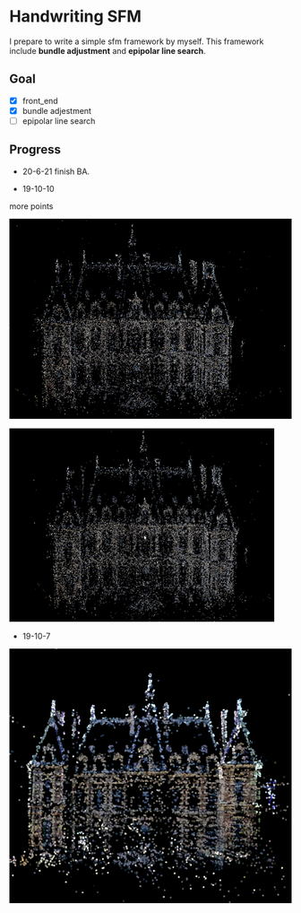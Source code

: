 # Handwriting SFM

I prepare to write a simple sfm framework by myself. This framework include **bundle adjustment** and **epipolar line search**.

## Goal

- [x] front_end
- [x] bundle adjestment
- [ ] epipolar line search

## Progress

* 20-6-21 finish BA.

* 19-10-10

more points 

![](resources/10-10.png)

![](resources/10-10.gif)

* 19-10-7

![](resources/reconstruction.png)
